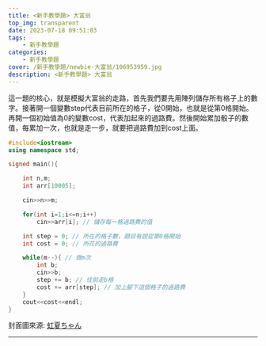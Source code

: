```yaml
---
title: <新手教學題> 大富翁
top_img: transparent
date: 2023-07-18 09:51:03
tags: 
    - 新手教學題
categories:
    - 新手教學題
cover: /新手教學題/newbie-大富翁/106953959.jpg
description: <新手教學題> 大富翁
---
```


這一題的核心，就是模擬大富翁的走路，首先我們要先用陣列儲存所有格子上的數字。接著開一個變數step代表目前所在的格子，從0開始，也就是從第0格開始。再開一個初始值為0的變數cost，代表加起來的過路費。然後開始累加骰子的數值，每累加一次，也就是走一步，就要把過路費加到cost上面。

```c++
#include<iostream>
using namespace std;

signed main(){

    int n,m;
    int arr[10005];

    cin>>n>>m;

    for(int i=1;i<=n;i++)
        cin>>arr[i]; // 儲存每一格過路費的值

    int step = 0; // 所在的格子數，題目有說從第0格開始
    int cost = 0; // 所花的過路費

    while(m--){ // 做m次
        int b;
        cin>>b;
        step += b; // 往前走b格
        cost += arr[step]; // 加上腳下這個格子的過路費
    }
    cout<<cost<<endl;
}

```

封面圖來源: [虹夏ちゃん](https://www.pixiv.net/artworks/106953959)

---